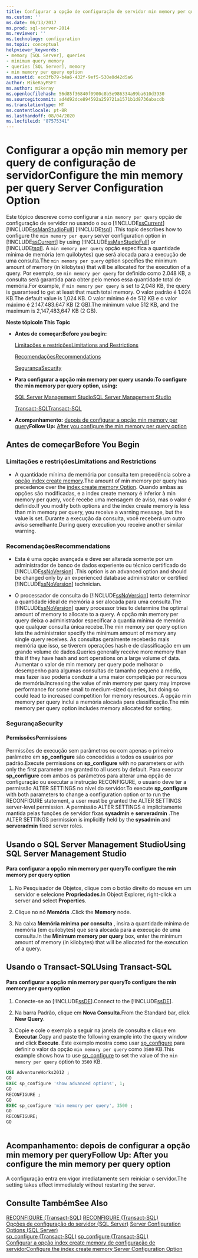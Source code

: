 ```yaml
---
title: Configurar a opção de configuração de servidor min memory per query | Microsoft Docs
ms.custom: ''
ms.date: 06/13/2017
ms.prod: sql-server-2014
ms.reviewer: ''
ms.technology: configuration
ms.topic: conceptual
helpviewer_keywords:
- memory [SQL Server], queries
- minimum query memory
- queries [SQL Server], memory
- min memory per query option
ms.assetid: ecd3fb79-b4a6-432f-9ef5-530e0d42d5a6
author: MikeRayMSFT
ms.author: mikeray
ms.openlocfilehash: 56d85f36840f0900c8b5e986334a99ba610d3930
ms.sourcegitcommit: ad4d92dce894592a259721a1571b1d8736abacdb
ms.translationtype: MT
ms.contentlocale: pt-BR
ms.lasthandoff: 08/04/2020
ms.locfileid: "87575341"
---
```

# <a name="configure-the-min-memory-per-query-server-configuration-option"></a><span data-ttu-id="64053-102">Configurar a opção min memory per query de configuração de servidor</span><span class="sxs-lookup"><span data-stu-id="64053-102">Configure the min memory per query Server Configuration Option</span></span>
  <span data-ttu-id="64053-103">Este tópico descreve como configurar a `min memory per query` opção de configuração de servidor no usando o ou o [!INCLUDE[ssCurrent](../../includes/sscurrent-md.md)] [!INCLUDE[ssManStudioFull](../../includes/ssmanstudiofull-md.md)] [!INCLUDE[tsql](../../includes/tsql-md.md)] .</span><span class="sxs-lookup"><span data-stu-id="64053-103">This topic describes how to configure the `min memory per query` server configuration option in [!INCLUDE[ssCurrent](../../includes/sscurrent-md.md)] by using [!INCLUDE[ssManStudioFull](../../includes/ssmanstudiofull-md.md)] or [!INCLUDE[tsql](../../includes/tsql-md.md)].</span></span> <span data-ttu-id="64053-104">A `min memory per query` opção especifica a quantidade mínima de memória (em quilobytes) que será alocada para a execução de uma consulta.</span><span class="sxs-lookup"><span data-stu-id="64053-104">The `min memory per query` option specifies the minimum amount of memory (in kilobytes) that will be allocated for the execution of a query.</span></span> <span data-ttu-id="64053-105">Por exemplo, se `min memory per query` for definido como 2.048 KB, a consulta será garantida para obter pelo menos essa quantidade total de memória.</span><span class="sxs-lookup"><span data-stu-id="64053-105">For example, if `min memory per query` is set to 2,048 KB, the query is guaranteed to get at least that much total memory.</span></span> <span data-ttu-id="64053-106">O valor padrão é 1.024 KB.</span><span class="sxs-lookup"><span data-stu-id="64053-106">The default value is 1,024 KB.</span></span> <span data-ttu-id="64053-107">O valor mínimo é de 512 KB e o valor máximo é 2.147.483.647 KB (2 GB).</span><span class="sxs-lookup"><span data-stu-id="64053-107">The minimum value 512 KB, and the maximum is 2,147,483,647 KB (2 GB).</span></span>  
  
 <span data-ttu-id="64053-108">**Neste tópico**</span><span class="sxs-lookup"><span data-stu-id="64053-108">**In This Topic**</span></span>  
  
-   <span data-ttu-id="64053-109">**Antes de começar:**</span><span class="sxs-lookup"><span data-stu-id="64053-109">**Before you begin:**</span></span>  
  
     [<span data-ttu-id="64053-110">Limitações e restrições</span><span class="sxs-lookup"><span data-stu-id="64053-110">Limitations and Restrictions</span></span>](#Restrictions)  
  
     [<span data-ttu-id="64053-111">Recomendações</span><span class="sxs-lookup"><span data-stu-id="64053-111">Recommendations</span></span>](#Recommendations)  
  
     [<span data-ttu-id="64053-112">Segurança</span><span class="sxs-lookup"><span data-stu-id="64053-112">Security</span></span>](#Security)  
  
-   <span data-ttu-id="64053-113">**Para configurar a opção min memory per query usando:**</span><span class="sxs-lookup"><span data-stu-id="64053-113">**To configure the min memory per query option, using:**</span></span>  
  
     [<span data-ttu-id="64053-114">SQL Server Management Studio</span><span class="sxs-lookup"><span data-stu-id="64053-114">SQL Server Management Studio</span></span>](#SSMSProcedure)  
  
     [<span data-ttu-id="64053-115">Transact-SQL</span><span class="sxs-lookup"><span data-stu-id="64053-115">Transact-SQL</span></span>](#TsqlProcedure)  
  
-   <span data-ttu-id="64053-116">**Acompanhamento:**  [depois de configurar a opção min memory per query](#FollowUp)</span><span class="sxs-lookup"><span data-stu-id="64053-116">**Follow Up:**  [After you configure the min memory per query option](#FollowUp)</span></span>  
  
##  <a name="before-you-begin"></a><a name="BeforeYouBegin"></a> <span data-ttu-id="64053-117">Antes de começar</span><span class="sxs-lookup"><span data-stu-id="64053-117">Before You Begin</span></span>  
  
###  <a name="limitations-and-restrictions"></a><a name="Restrictions"></a> <span data-ttu-id="64053-118">Limitações e restrições</span><span class="sxs-lookup"><span data-stu-id="64053-118">Limitations and Restrictions</span></span>  
  
-   <span data-ttu-id="64053-119">A quantidade mínima de memória por consulta tem precedência sobre a [opção index create memory](configure-the-index-create-memory-server-configuration-option.md).</span><span class="sxs-lookup"><span data-stu-id="64053-119">The amount of min memory per query has precedence over the [index create memory Option](configure-the-index-create-memory-server-configuration-option.md).</span></span> <span data-ttu-id="64053-120">Quando ambas as opções são modificadas, e a index create memory é inferior à min memory per query, você recebe uma mensagem de aviso, mas o valor é definido.</span><span class="sxs-lookup"><span data-stu-id="64053-120">If you modify both options and the index create memory is less than min memory per query, you receive a warning message, but the value is set.</span></span> <span data-ttu-id="64053-121">Durante a execução da consulta, você receberá um outro aviso semelhante.</span><span class="sxs-lookup"><span data-stu-id="64053-121">During query execution you receive another similar warning.</span></span>  
  
###  <a name="recommendations"></a><a name="Recommendations"></a> <span data-ttu-id="64053-122">Recomendações</span><span class="sxs-lookup"><span data-stu-id="64053-122">Recommendations</span></span>  
  
-   <span data-ttu-id="64053-123">Esta é uma opção avançada e deve ser alterada somente por um administrador de banco de dados experiente ou técnico certificado do [!INCLUDE[ssNoVersion](../../includes/ssnoversion-md.md)] .</span><span class="sxs-lookup"><span data-stu-id="64053-123">This option is an advanced option and should be changed only by an experienced database administrator or certified [!INCLUDE[ssNoVersion](../../includes/ssnoversion-md.md)] technician.</span></span>  
  
-   <span data-ttu-id="64053-124">O processador de consulta do [!INCLUDE[ssNoVersion](../../includes/ssnoversion-md.md)] tenta determinar a quantidade ideal de memória a ser alocada para uma consulta.</span><span class="sxs-lookup"><span data-stu-id="64053-124">The [!INCLUDE[ssNoVersion](../../includes/ssnoversion-md.md)] query processor tries to determine the optimal amount of memory to allocate to a query.</span></span> <span data-ttu-id="64053-125">A opção min memory per query deixa o administrador especificar a quantia mínima de memória que qualquer consulta única recebe.</span><span class="sxs-lookup"><span data-stu-id="64053-125">The min memory per query option lets the administrator specify the minimum amount of memory any single query receives.</span></span> <span data-ttu-id="64053-126">As consultas geralmente receberão mais memória que isso, se tiverem operações hash e de classificação em um grande volume de dados.</span><span class="sxs-lookup"><span data-stu-id="64053-126">Queries generally receive more memory than this if they have hash and sort operations on a large volume of data.</span></span> <span data-ttu-id="64053-127">Aumentar o valor de min memory per query pode melhorar o desempenho para algumas consultas de tamanho pequeno a médio, mas fazer isso poderia conduzir a uma maior competição por recursos de memória.</span><span class="sxs-lookup"><span data-stu-id="64053-127">Increasing the value of min memory per query may improve performance for some small to medium-sized queries, but doing so could lead to increased competition for memory resources.</span></span> <span data-ttu-id="64053-128">A opção min memory per query inclui a memória alocada para classificação.</span><span class="sxs-lookup"><span data-stu-id="64053-128">The min memory per query option includes memory allocated for sorting.</span></span>  
  
###  <a name="security"></a><a name="Security"></a> <span data-ttu-id="64053-129">Segurança</span><span class="sxs-lookup"><span data-stu-id="64053-129">Security</span></span>  
  
####  <a name="permissions"></a><a name="Permissions"></a> <span data-ttu-id="64053-130">Permissões</span><span class="sxs-lookup"><span data-stu-id="64053-130">Permissions</span></span>  
 <span data-ttu-id="64053-131">Permissões de execução sem parâmetros ou com apenas o primeiro parâmetro em **sp_configure** são concedidas a todos os usuários por padrão.</span><span class="sxs-lookup"><span data-stu-id="64053-131">Execute permissions on **sp_configure** with no parameters or with only the first parameter are granted to all users by default.</span></span> <span data-ttu-id="64053-132">Para executar **sp_configure** com ambos os parâmetros para alterar uma opção de configuração ou executar a instrução RECONFIGURE, o usuário deve ter a permissão ALTER SETTINGS no nível do servidor.</span><span class="sxs-lookup"><span data-stu-id="64053-132">To execute **sp_configure** with both parameters to change a configuration option or to run the RECONFIGURE statement, a user must be granted the ALTER SETTINGS server-level permission.</span></span> <span data-ttu-id="64053-133">A permissão ALTER SETTINGS é implicitamente mantida pelas funções de servidor fixas **sysadmin** e **serveradmin** .</span><span class="sxs-lookup"><span data-stu-id="64053-133">The ALTER SETTINGS permission is implicitly held by the **sysadmin** and **serveradmin** fixed server roles.</span></span>  
  
##  <a name="using-sql-server-management-studio"></a><a name="SSMSProcedure"></a> <span data-ttu-id="64053-134">Usando o SQL Server Management Studio</span><span class="sxs-lookup"><span data-stu-id="64053-134">Using SQL Server Management Studio</span></span>  
  
#### <a name="to-configure-the-min-memory-per-query-option"></a><span data-ttu-id="64053-135">Para configurar a opção min memory per query</span><span class="sxs-lookup"><span data-stu-id="64053-135">To configure the min memory per query option</span></span>  
  
1.  <span data-ttu-id="64053-136">No Pesquisador de Objetos, clique com o botão direito do mouse em um servidor e selecione **Propriedades**.</span><span class="sxs-lookup"><span data-stu-id="64053-136">In Object Explorer, right-click a server and select **Properties**.</span></span>  
  
2.  <span data-ttu-id="64053-137">Clique no nó **Memória** .</span><span class="sxs-lookup"><span data-stu-id="64053-137">Click the **Memory** node.</span></span>  
  
3.  <span data-ttu-id="64053-138">Na caixa **Memória mínima por consulta** , insira a quantidade mínima de memória (em quilobytes) que será alocada para a execução de uma consulta.</span><span class="sxs-lookup"><span data-stu-id="64053-138">In the **Minimum memory per query** box, enter the minimum amount of memory (in kilobytes) that will be allocated for the execution of a query.</span></span>  
  
##  <a name="using-transact-sql"></a><a name="TsqlProcedure"></a> <span data-ttu-id="64053-139">Usando o Transact-SQL</span><span class="sxs-lookup"><span data-stu-id="64053-139">Using Transact-SQL</span></span>  
  
#### <a name="to-configure-the-min-memory-per-query-option"></a><span data-ttu-id="64053-140">Para configurar a opção min memory per query</span><span class="sxs-lookup"><span data-stu-id="64053-140">To configure the min memory per query option</span></span>  
  
1.  <span data-ttu-id="64053-141">Conecte-se ao [!INCLUDE[ssDE](../../includes/ssde-md.md)].</span><span class="sxs-lookup"><span data-stu-id="64053-141">Connect to the [!INCLUDE[ssDE](../../includes/ssde-md.md)].</span></span>  
  
2.  <span data-ttu-id="64053-142">Na barra Padrão, clique em **Nova Consulta**.</span><span class="sxs-lookup"><span data-stu-id="64053-142">From the Standard bar, click **New Query**.</span></span>  
  
3.  <span data-ttu-id="64053-143">Copie e cole o exemplo a seguir na janela de consulta e clique em **Executar**.</span><span class="sxs-lookup"><span data-stu-id="64053-143">Copy and paste the following example into the query window and click **Execute**.</span></span> <span data-ttu-id="64053-144">Este exemplo mostra como usar [sp_configure](/sql/relational-databases/system-stored-procedures/sp-configure-transact-sql) para definir o valor da opção `min memory per query` como `3500` KB.</span><span class="sxs-lookup"><span data-stu-id="64053-144">This example shows how to use [sp_configure](/sql/relational-databases/system-stored-procedures/sp-configure-transact-sql) to set the value of the `min memory per query` option to `3500` KB.</span></span>  
  
```sql  
USE AdventureWorks2012 ;  
GO  
EXEC sp_configure 'show advanced options', 1;  
GO  
RECONFIGURE ;  
GO  
EXEC sp_configure 'min memory per query', 3500 ;  
GO  
RECONFIGURE;  
GO  
  
```  
  
##  <a name="follow-up-after-you-configure-the-min-memory-per-query-option"></a><a name="FollowUp"></a> <span data-ttu-id="64053-145">Acompanhamento: depois de configurar a opção min memory per query</span><span class="sxs-lookup"><span data-stu-id="64053-145">Follow Up: After you configure the min memory per query option</span></span>  
 <span data-ttu-id="64053-146">A configuração entra em vigor imediatamente sem reiniciar o servidor.</span><span class="sxs-lookup"><span data-stu-id="64053-146">The setting takes effect immediately without restarting the server.</span></span>  
  
## <a name="see-also"></a><span data-ttu-id="64053-147">Consulte Também</span><span class="sxs-lookup"><span data-stu-id="64053-147">See Also</span></span>  
 <span data-ttu-id="64053-148">[RECONFIGURE &#40;Transact-SQL&#41;](/sql/t-sql/language-elements/reconfigure-transact-sql) </span><span class="sxs-lookup"><span data-stu-id="64053-148">[RECONFIGURE &#40;Transact-SQL&#41;](/sql/t-sql/language-elements/reconfigure-transact-sql) </span></span>  
 <span data-ttu-id="64053-149">[Opções de configuração do servidor &#40;SQL Server&#41;](server-configuration-options-sql-server.md) </span><span class="sxs-lookup"><span data-stu-id="64053-149">[Server Configuration Options &#40;SQL Server&#41;](server-configuration-options-sql-server.md) </span></span>  
 <span data-ttu-id="64053-150">[sp_configure &#40;Transact-SQL&#41;](/sql/relational-databases/system-stored-procedures/sp-configure-transact-sql) </span><span class="sxs-lookup"><span data-stu-id="64053-150">[sp_configure &#40;Transact-SQL&#41;](/sql/relational-databases/system-stored-procedures/sp-configure-transact-sql) </span></span>  
 [<span data-ttu-id="64053-151">Configurar a opção index create memory de configuração de servidor</span><span class="sxs-lookup"><span data-stu-id="64053-151">Configure the index create memory Server Configuration Option</span></span>](configure-the-index-create-memory-server-configuration-option.md)  
  
  
